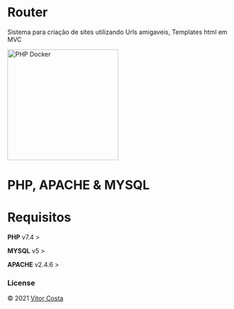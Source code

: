 # Router
Sistema para criação de sites utilizando Urls amigaveis, Templates html em MVC

<img src="https://www.php.net/images/logos/php-logo.svg" alt="PHP Docker" width="250"/> 

#  PHP, APACHE & MYSQL

# Requisitos

**PHP**
v7.4 > 

**MYSQL**
v5 > 

**APACHE**
v2.4.6 >


### License
© 2021 [Vitor Costa](https://github.com/UpJapa)
